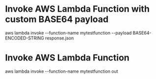 # Invoke AWS Lambda Function with custom BASE64 payload

aws lambda invoke --function-name mytestfunction --payload BASE64-ENCODED-STRING response.json

# Invoke AWS Lambda Function

aws lambda invoke --function-name mytestfunction out

